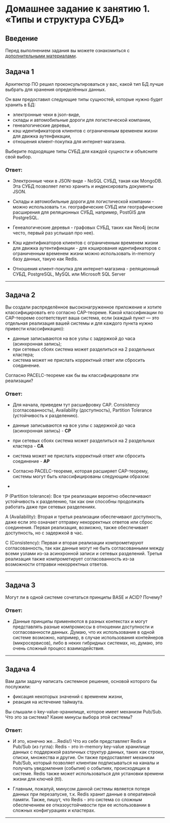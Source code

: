 # Домашнее задание к занятию 1. «Типы и структура СУБД»

## Введение

Перед выполнением задания вы можете ознакомиться с 
[дополнительными материалами](https://github.com/netology-code/virt-homeworks/tree/virt-11/additional).

## Задача 1

Архитектор ПО решил проконсультироваться у вас, какой тип БД 
лучше выбрать для хранения определённых данных.

Он вам предоставил следующие типы сущностей, которые нужно будет хранить в БД:

- электронные чеки в json-виде,
- склады и автомобильные дороги для логистической компании,
- генеалогические деревья,
- кэш идентификаторов клиентов с ограниченным временем жизни для движка аутенфикации,
- отношения клиент-покупка для интернет-магазина.

Выберите подходящие типы СУБД для каждой сущности и объясните свой выбор.  

### Ответ:  

- Электронные чеки в JSON-виде -  NoSQL СУБД, такая как MongoDB. Эта СУБД позволяет легко хранить и индексировать документы JSON.


- Склады и автомобильные дороги для логистической компании - можно использовать т.н. географические СУБД или географические расширения для реляционных СУБД, например, PostGIS для PostgreSQL.

- Генеалогические деревья - графовых СУБД, таких как Neo4j (если често, первый раз услышал про нее).

- Кэш идентификаторов клиентов с ограниченным временем жизни для движка аутентификации - для кэширования идентификаторов с ограниченным временем жизни можно использовать in-memory базу данных, такую как Redis.

- Отношения клиент-покупка для интернет-магазина - реляционный СУБД, PostgreSQL, MySQL или Microsoft SQL Server


---

## Задача 2

Вы создали распределённое высоконагруженное приложение и хотите классифицировать его согласно 
CAP-теореме. Какой классификации по CAP-теореме соответствует ваша система, если 
(каждый пункт — это отдельная реализация вашей системы и для каждого пункта нужно привести классификацию):

- данные записываются на все узлы с задержкой до часа (асинхронная запись);
- при сетевых сбоях система может разделиться на 2 раздельных кластера;
- система может не прислать корректный ответ или сбросить соединение.

Согласно PACELC-теореме как бы вы классифицировали эти реализации?  

### Ответ:  

- Для начала, приведем тут расшифровку CAP. Consistency (согласованность), Availability (доступность), Partition Tolerance (устойчивость к разделению).

-   данные записываются на все узлы с задержкой до часа (асинхронная запись) - **CP**

-  при сетевых сбоях система может разделиться на 2 раздельных кластера - **CA**

-  система может не прислать корректный ответ или сбросить соединение - **AP**

  

- Согласно PACELC-теореме, которая расширяет CAP-теорему, системы могут быть классифицированы следующим образом:

-   

P (Partition tolerance): Все три реализации вероятно обеспечивают устойчивость к разделению, так как они способны продолжать работать даже при сетевых разделениях.  

A (Availability): Вторая и третья реализации обеспечивают доступность, даже если это означает отправку некорректных ответов или сброс соединения. Первая реализация, возможно, также обеспечивает доступность, но с задержкой в час.  

C (Consistency): Первая и вторая реализации компрометируют согласованность, так как данные могут не быть согласованными между всеми узлами из-за асинхронной записи и сетевых разделений. Третья реализация также компрометирует согласованность из-за возможности отправки некорректных ответов.  

  
---

## Задача 3

Могут ли в одной системе сочетаться принципы BASE и ACID? Почему?  

### Ответ:    

- Данные принципы применяются в разных контекстах и могут представлять разные компромиссы в отношении доступности и согласованности данных. Думаю, что их использование в одной системе возможно, например, в случае использования контейнеров (микросервисов), либо в неких гибридных системах, но, думаю, это очень сложный процесс взаимодействия.

---

## Задача 4

Вам дали задачу написать системное решение, основой которого бы послужили:

- фиксация некоторых значений с временем жизни,
- реакция на истечение таймаута.

Вы слышали о key-value-хранилище, которое имеет механизм Pub/Sub. 
Что это за система? Какие минусы выбора этой системы?  

### Ответ:  

- И это, конечно же....Redis!) Что из себя представляет Redis и Pub/Sub (из гугла):
Redis - это in-memory key-value хранилище данных с поддержкой различных структур данных, таких как строки, списки, множества и другие. Он также предоставляет механизм Pub/Sub, который позволяет клиентам подписываться на каналы и получать уведомления (события) о событиях, происходящих в системе. Redis также может использоваться для установки времени жизни для ключей (ttl).

- Главным, пожалуй, минусом данной системы является потеря данных при перезапуске, т.к. Redis хранит данные в оперативной памяти. Также, пишут, что Redis - это система со сложным обеспечением ее отказоустойчивости при ее использовании в сложных конфигурациях и кластерах.

---

